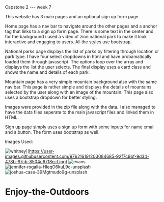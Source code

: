 

Capstone 2 ---  week 7


This website has 3 main pages and an optional sign up form page. 

Home page has a nav bar to navigate around the other pages and a anchor tag that links to a sign up form page. There is some text in the center and for the background i used a video of zion national park to make it look interactive and engaging to users. All the styles use bootstrap.

National parks page displays the list of parks by filtering through location or park type. I have four select dropdowns in html and have probamatically loaded them through javascript. The options loop over the array and displays the list the user selects. The final display uses a card class and shows the name and details of each park.

Mountain page has a very simple mountain background also with the same nav bar. This page is rather simple and displays the details of mountains selected by the user along with an image of the mountain. This page also uses a bootstrap dropdown for better styling. 

Images were provided in the zip file along with the data. I also managed to have the data files seperate to the main javascript files and linked them in HTML. 

Sign up page simply uses a sign up form with some inputs for name email and a button. The form uses bootstrap as well.


Images Used:

![whitney](https://user-images.githubusercontent.com/97621619/203084709-404d773a-58f9-409b-ab1a-cb6b11de0870.jpg)](https://user-images.githubusercontent.com/97621619/203084685-92f7c9bf-9d34-478b-97cb-8504c67f8ccf.jpg)
![evans](https://user-images.githubusercontent.com/97621619/203084688-8216712a-f43c-4974-a9eb-fcdab225d0fb.jpg)
![jennifer-rogalla-HleqO6kuL9c-unsplash](https://user-images.githubusercontent.com/97621619/203084698-f2a22d3d-535c-46e0-9138-5e9bed884713.jpg)
![joshua-case-39Mgtmudo9g-unsplash](https://user-images.githubusercontent.com/97621619/203084704-7233c465-4933-424a-9a71-8359e8be7612.jpg)
# Enjoy-the-Outdoors
